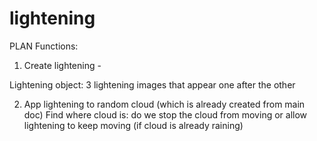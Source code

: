 # lightening

PLAN
Functions:
1. Create lightening - 

Lightening object:
3 lightening images that appear one after the other

2. App lightening to random cloud (which is already created from main doc)
Find where cloud is: do we stop the cloud from moving or allow lightening to keep moving
(if cloud is already raining)


